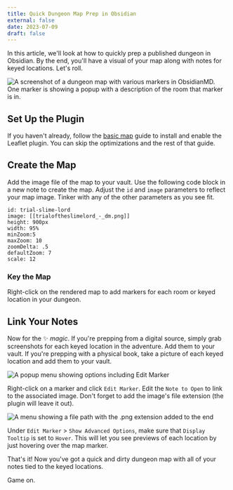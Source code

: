 ```yaml
---
title: Quick Dungeon Map Prep in Obsidian
external: false
date: 2023-07-09
draft: false
---
```


In this article, we'll look at how to quickly prep a published dungeon in Obsidian. By the end, you'll have a visual of your map along with notes for keyed locations. Let's roll.

![A screenshot of a dungeon map with various markers in ObsidianMD. One marker is showing a popup with a description of the room that marker is in.](/images/obsidian-dungeon-map.png)

## Set Up the Plugin
If you haven't already, follow the [basic map](/blog/creating-a-basic-interactive-map-in-obsidian/) guide to install and enable the Leaflet plugin. You can skip the optimizations and the rest of that guide.

## Create the Map
Add the image file of the map to your vault. Use the following code block in a new note to create the map. Adjust the `id` and `image` parameters to reflect your map image. Tinker with any of the other parameters as you see fit.

```leaflet
id: trial-slime-lord
image: [[trialoftheslimelord_-_dm.png]]
height: 900px
width: 95%
minZoom:5
maxZoom: 10
zoomDelta: .5
defaultZoom: 7
scale: 12
```

### Key the Map
Right-click on the rendered map to add markers for each room or keyed location in your dungeon.

## Link Your Notes
Now for the ✨ *magic*. If you're prepping from a digital source, simply grab screenshots for each keyed location in the adventure. Add them to your vault. If you're prepping with a physical book, take a picture of each keyed location and add them to your vault. 

![A popup menu showing options including Edit Marker](/images/obsidian-dungeon-edit-marker.png)

Right-click on a marker and click `Edit Marker`. Edit the `Note to Open` to link to the associated image. Don't forget to add the image's file extension (the plugin will leave it out).  

![A menu showing a file path with the .png extension added to the end](/images/obsidian-dungeon-png.png)

Under `Edit Marker` > `Show Advanced Options`, make sure that `Display Tooltip` is set to `Hover`. This will let you see previews of each location by just hovering over the map marker.

That's it! Now you've got a quick and dirty dungeon map with all of your notes tied to the keyed locations. 

Game on.